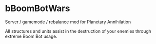 bBoomBotWars
============

Server / gamemode / rebalance mod for Planetary Annihilation

All structures and units assist in the destruction of your enemies through extreme Boom Bot usage.
